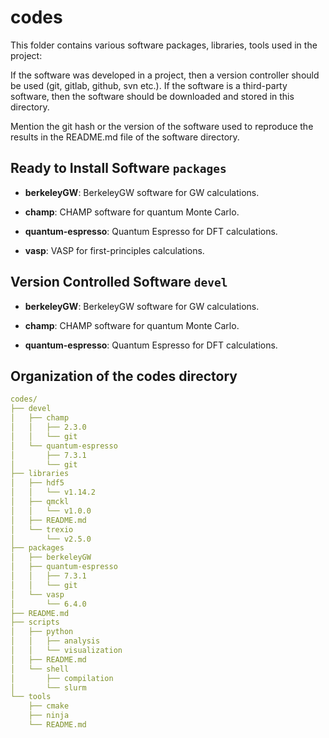 # codes

This folder contains various software packages, libraries, tools used in the project:

If the software was developed in a project, then a version controller should be used (git, gitlab, github, svn etc.). If the software is a third-party software, then the software should be downloaded and stored in this directory.

Mention the git hash or the version of the software used to reproduce the results in the README.md file of the software directory.

## Ready to Install Software `packages`

- **berkeleyGW**: BerkeleyGW software for GW calculations.

- **champ**: CHAMP software for quantum Monte Carlo.

- **quantum-espresso**: Quantum Espresso for DFT calculations.

- **vasp**: VASP for first-principles calculations.


## Version Controlled Software `devel`

- **berkeleyGW**: BerkeleyGW software for GW calculations.

- **champ**: CHAMP software for quantum Monte Carlo.

- **quantum-espresso**: Quantum Espresso for DFT calculations.


## Organization of the codes directory

``` yaml
codes/
├── devel
│   ├── champ
│   │   ├── 2.3.0
│   │   └── git
│   └── quantum-espresso
│       ├── 7.3.1
│       └── git
├── libraries
│   ├── hdf5
│   │   └── v1.14.2
│   ├── qmckl
│   │   └── v1.0.0
│   ├── README.md
│   └── trexio
│       └── v2.5.0
├── packages
│   ├── berkeleyGW
│   ├── quantum-espresso
│   │   ├── 7.3.1
│   │   └── git
│   └── vasp
│       └── 6.4.0
├── README.md
├── scripts
│   ├── python
│   │   ├── analysis
│   │   └── visualization
│   ├── README.md
│   └── shell
│       ├── compilation
│       └── slurm
└── tools
    ├── cmake
    ├── ninja
    └── README.md
```